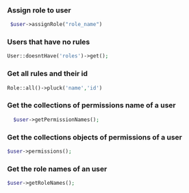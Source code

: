 ### Assign role to user

```php
 $user->assignRole("role_name")
```

### Users that have no rules

```php
User::doesntHave('roles')->get();
```

### Get all rules and their id

```php
Role::all()->pluck('name','id')
```

### Get the collections of permissions name of a user

```php
  $user->getPermissionNames();
```

### Get the collections objects of permissions of a user

```php
$user->permissions();
```
### Get the role names of an user
```php
$user->getRoleNames();
```

